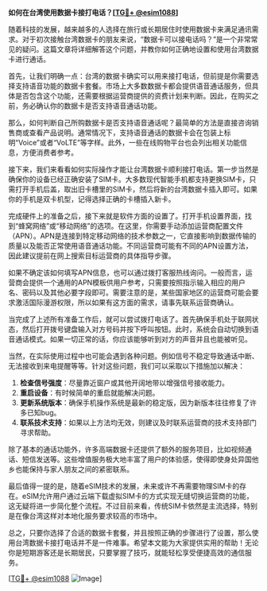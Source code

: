 **如何在台湾使用数据卡接打电话？[[TG💪+ @esim1088](https://t.me/s/esim1088)]**

随着科技的发展，越来越多的人选择在旅行或长期居住时使用数据卡来满足通讯需求。对于初次接触台湾数据卡的朋友来说，“数据卡可以接电话吗？”是一个非常常见的疑问。这篇文章将详细解答这个问题，并教你如何正确地设置和使用台湾数据卡进行通话。

首先，让我们明确一点：台湾的数据卡确实可以用来接打电话，但前提是你需要选择支持语音功能的数据卡套餐。市场上大多数数据卡都会提供语音通话服务，但具体是否包含这个功能，还需要根据运营商提供的资费计划来判断。因此，在购买之前，务必确认你的数据卡是否支持语音通话功能。

那么，如何判断自己所购数据卡是否支持语音通话呢？最简单的方法是直接咨询销售商或查看产品说明。通常情况下，支持语音通话的数据卡会在包装上标明“Voice”或者“VoLTE”等字样。此外，一些在线购物平台也会列出相关功能信息，方便消费者参考。

接下来，我们来看看如何实际操作才能让台湾数据卡顺利接打电话。第一步当然是确保你的设备已经正确安装了SIM卡。大多数现代智能手机都支持更换SIM卡，只需打开手机后盖，取出旧卡槽里的SIM卡，然后将新的台湾数据卡插入即可。如果你的手机是双卡机型，记得选择正确的卡槽插入新卡。

完成硬件上的准备之后，接下来就是软件方面的设置了。打开手机设置界面，找到“蜂窝网络”或“移动网络”的选项。在这里，你需要手动添加运营商配置文件（APN）。APN是连接到特定移动网络的技术参数之一，它直接影响到数据传输的质量以及能否正常使用语音通话功能。不同运营商可能有不同的APN设置方法，因此建议提前在网上搜索目标运营商的具体指导步骤。

如果不确定该如何填写APN信息，也可以通过拨打客服热线询问。一般而言，运营商会提供一个通用的APN模板供用户参考，只需要按照指示输入相应的用户名、密码以及其他必要字段即可。需要注意的是，某些国家地区的运营商可能会要求激活国际漫游权限，所以如果有这方面的需求，请事先联系运营商确认。

当完成了上述所有准备工作后，就可以尝试拨打电话了。首先确保手机处于联网状态，然后打开拨号键盘输入对方号码并按下呼叫按钮。此时，系统会自动切换到语音通话模式。如果一切正常的话，你应该能够听到对方的声音并且也能被听见。

当然，在实际使用过程中也可能会遇到各种问题。例如信号不稳定导致通话中断、无法接收到来电提醒等等。针对这些问题，我们可以采取以下措施加以解决：

1. **检查信号强度**：尽量靠近窗户或其他开阔地带以增强信号接收能力。
2. **重启设备**：有时候简单的重启就能解决问题。
3. **更新系统版本**：确保手机操作系统是最新的稳定版，因为新版本往往修复了许多已知bug。
4. **联系技术支持**：如果以上方法均无效，则建议及时联系运营商的技术支持部门寻求帮助。

除了基本的通话功能外，许多高端数据卡还提供了额外的服务项目，比如视频通话、短信发送等。这些增值服务极大地丰富了用户的体验感，使得即使身处异国他乡也能保持与家人朋友之间的紧密联系。

最后值得一提的是，随着eSIM技术的发展，未来或许不再需要物理SIM卡的存在。eSIM允许用户通过云端下载虚拟SIM卡的方式实现无缝切换运营商的功能，这无疑将进一步简化整个流程。不过目前来看，传统SIM卡依然是主流选择，特别是在像台湾这样对本地化服务要求较高的市场中。

总之，只要你选择了合适的数据卡套餐，并且按照正确的步骤进行了设置，那么使用台湾数据卡接打电话并不是一件难事。希望本文能为大家提供实用的帮助！无论你是短期游客还是长期居民，只要掌握了技巧，就能轻松享受便捷高效的通信服务。

[[TG💪+ @esim1088](https://t.me/s/esim1088) ![Image](https://i.postimg.cc/4NQfJmqS/Snipaste-2025-05-13-00-14-12.png)]